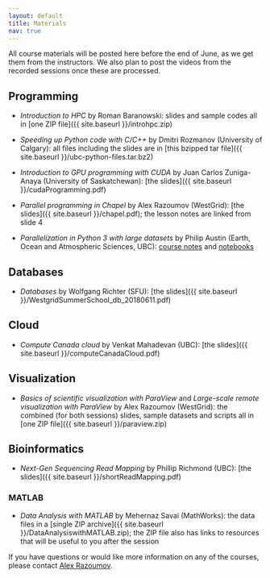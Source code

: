 ```yaml
---
layout: default
title: Materials
nav: true
---
```


All course materials will be posted here before the end of June, as we get them from the instructors. We
also plan to post the videos from the recorded sessions once these are processed.

## Programming

- *Introduction to HPC* by Roman Baranowski: slides and sample codes all in [one ZIP file]({{
  site.baseurl }}/introhpc.zip)

- *Speeding up Python code with C/C++* by Dmitri Rozmanov (University of Calgary): all files including
  the slides are in [this bzipped tar file]({{ site.baseurl }}/ubc-python-files.tar.bz2)

- *Introduction to GPU programming with CUDA* by Juan Carlos Zuniga-Anaya (University of Saskatchewan):
  [the slides]({{ site.baseurl }}/cudaProgramming.pdf)

- *Parallel programming in Chapel* by Alex Razoumov (WestGrid): [the slides]({{ site.baseurl
  }}/chapel.pdf); the lesson notes are linked from slide 4

- *Parallelization in Python 3 with large datasets* by Philip Austin (Earth, Ocean and Atmospheric
  Sciences, UBC): [course notes](https://clouds.eos.ubc.ca/~phil/courses/parallel_python/index.html) and
  [notebooks](https://github.com/phaustin/parallel_python_course)

## Databases

- *Databases* by Wolfgang Richter (SFU): [the slides]({{ site.baseurl }}/WestgridSummerSchool_db_20180611.pdf)

## Cloud

- *Compute Canada cloud* by Venkat Mahadevan (UBC): [the slides]({{ site.baseurl }}/computeCanadaCloud.pdf)

## Visualization

- *Basics of scientific visualization with ParaView* and *Large-scale remote visualization with ParaView*
  by Alex Razoumov (WestGrid): the combined (for both sessions) slides, sample datasets and scripts all
  in [one ZIP file]({{ site.baseurl }}/paraview.zip)

## Bioinformatics

- *Next-Gen Sequencing Read Mapping* by Phillip Richmond (UBC): [the slides]({{ site.baseurl }}/shortReadMapping.pdf)

### MATLAB

- *Data Analysis with MATLAB* by Mehernaz Savai (MathWorks): the data files in a [single ZIP archive]({{
  site.baseurl }}/DataAnalysiswithMATLAB.zip); the ZIP file also has links to resources that will be
  useful to you after the session

If you have questions or would like more information on any of the courses, please contact
[Alex Razoumov](mailto:alex.razoumov@westgrid.ca).
